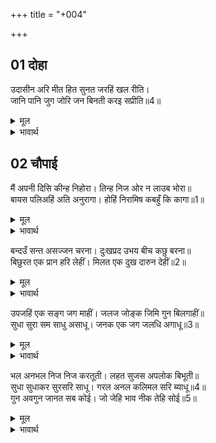 +++
title = "+004"

+++


## 01 दोहा
उदासीन अरि मीत हित सुनत जरहिं खल रीति।  
जानि पानि जुग जोरि जन बिनती करइ सप्रीति॥4॥  

<details><summary>मूल</summary>

उदासीन अरि मीत हित सुनत जरहिं खल रीति।  
जानि पानि जुग जोरि जन बिनती करइ सप्रीति॥4॥  
</details>

<details><summary>भावार्थ</summary>

दुष्टों की यह रीति है कि वे उदासीन, शत्रु अथवा मित्र, किसी का भी हित सुनकर जलते हैं। यह जानकर दोनों हाथ जोडकर यह जन प्रेमपूर्वक उनसे विनय करता है॥4॥  
</details>


<div class="audioEmbed"  caption="AIR-वाचनम्" src="https://archive
.org/download/rAmcharitmAnas-AIR/EPI-004.mp3"></div>


## 02 चौपाई
मैं अपनी दिसि कीन्ह निहोरा। तिन्ह निज ओर न लाउब भोरा॥  
बायस पलिअहिं अति अनुरागा। होहिं निरामिष कबहुँ कि कागा॥1॥  

<details><summary>मूल</summary>

मैं अपनी दिसि कीन्ह निहोरा। तिन्ह निज ओर न लाउब भोरा॥  
बायस पलिअहिं अति अनुरागा। होहिं निरामिष कबहुँ कि कागा॥1॥  
</details>

<details><summary>भावार्थ</summary>

मैन्ने अपनी ओर से विनती की है, परन्तु वे अपनी ओर से कभी नहीं चूकेङ्गे। कौओं को बडे प्रेम से पालिए, परन्तु वे क्या कभी मांस के त्यागी हो सकते हैं?॥1॥
</details>

बन्दउँ सन्त असज्जन चरना। दुःखप्रद उभय बीच कछु बरना॥  
बिछुरत एक प्रान हरि लेहीं। मिलत एक दुख दारुन देहीं॥2॥  

<details><summary>मूल</summary>

बन्दउँ सन्त असज्जन चरना। दुःखप्रद उभय बीच कछु बरना॥  
बिछुरत एक प्रान हरि लेहीं। मिलत एक दुख दारुन देहीं॥2॥  
</details>

<details><summary>भावार्थ</summary>

अब मैं सन्त और असन्त दोनों के चरणों की वन्दना करता हूँ, दोनों ही दुःख देने वाले हैं, परन्तु उनमें कुछ अन्तर कहा गया है। वह अन्तर यह है कि एक (सन्त) तो बिछुडते समय प्राण हर लेते हैं और दूसरे (असन्त) मिलते हैं, तब दारुण दुःख देते हैं। (अर्थात्‌ सन्तों का बिछुडना मरने के समान दुःखदायी होता है और असन्तों का मिलना।)॥2॥  
</details>

उपजहिं एक सङ्ग जग माहीं। जलज जोङ्क जिमि गुन बिलगाहीं॥  
सुधा सुरा सम साधु असाधू। जनक एक जग जलधि अगाधू॥3॥  

<details><summary>मूल</summary>

उपजहिं एक सङ्ग जग माहीं। जलज जोङ्क जिमि गुन बिलगाहीं॥  
सुधा सुरा सम साधु असाधू। जनक एक जग जलधि अगाधू॥3॥  
</details>

<details><summary>भावार्थ</summary>

दोनों (सन्त और असन्त) जगत में एक साथ पैदा होते हैं, पर (एक साथ पैदा होने वाले) कमल और जोङ्क की तरह उनके गुण अलग-अलग होते हैं। (कमल दर्शन और स्पर्श से सुख देता है, किन्तु जोङ्क शरीर का स्पर्श पाते ही रक्त चूसने लगती है।) साधु अमृत के समान (मृत्यु रूपी संसार से उबारने वाला) और असाधु मदिरा के समान (मोह, प्रमाद और जडता उत्पन्न करने वाला) है, दोनों को उत्पन्न करने वाला जगत रूपी अगाध समुद्र एक ही है। (शास्त्रों में समुद्रमन्थन से ही अमृत और मदिरा दोनों की उत्पत्ति बताई गई है।)॥3॥  
</details>

भल अनभल निज निज करतूती। लहत सुजस अपलोक बिभूती॥  
सुधा सुधाकर सुरसरि साधू। गरल अनल कलिमल सरि ब्याधू॥4॥  
गुन अवगुन जानत सब कोई। जो जेहि भाव नीक तेहि सोई॥5॥  

<details><summary>मूल</summary>

भल अनभल निज निज करतूती। लहत सुजस अपलोक बिभूती॥  
सुधा सुधाकर सुरसरि साधू। गरल अनल कलिमल सरि ब्याधू॥4॥  
गुन अवगुन जानत सब कोई। जो जेहि भाव नीक तेहि सोई॥5॥  
</details>

<details><summary>भावार्थ</summary>

भले और बुरे अपनी-अपनी करनी के अनुसार सुन्दर यश और अपयश की सम्पत्ति पाते हैं। अमृत, चन्द्रमा, गङ्गाजी और साधु एवं विष, अग्नि, कलियुग के पापों की नदी अर्थात्‌ कर्मनाशा और हिंसा करने वाला व्याध, इनके गुण-अवगुण सब कोई जानते हैं, किन्तु जिसे जो भाता है, उसे वही अच्छा लगता है॥4-5॥
</details>

